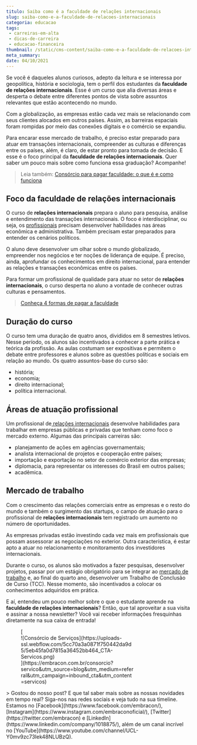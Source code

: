 ```yaml
---
titulo: Saiba como é a faculdade de relações internacionais
slug: saiba-como-e-a-faculdade-de-relacoes-internacionais
categoria: educacao
tags:
 - carreiras-em-alta
 - dicas-de-carreira
 - educacao-financeira
thumbnail: /static/cms-content/saiba-como-e-a-faculdade-de-relacoes-internacionais.jpeg
meta_summary: 
date: 04/10/2021
---
```

Se você é daqueles alunos curiosos, adepto da leitura e se interessa por geopolítica, história e sociologia, tem o perfil dos estudantes da **faculdade de relações internacionais**. Esse é um curso que alia diversas áreas e desperta o debate entre diferentes pontos de vista sobre assuntos relevantes que estão acontecendo no mundo.

Com a globalização, as empresas estão cada vez mais se relacionando com seus clientes alocados em outros países. Assim, as barreiras espaciais foram rompidas por meio das conexões digitais e o comércio se expandiu.

Para encarar esse mercado de trabalho, é preciso estar preparado para atuar em transações internacionais, compreender as culturas e diferenças entre os países, além, é claro, de estar pronto para tomada de decisão. E esse é o foco principal da **faculdade de relações internacionais**. Quer saber um pouco mais sobre como funciona essa graduação? Acompanhe!

> Leia também: [Consórcio para pagar faculdade: o que é e como funciona](https://www.embracon.com.br/blog/consorcio-embracon-para-pagar-faculdade)

Foco da faculdade de relações internacionais
--------------------------------------------

O curso de **relações internacionais** prepara o aluno para pesquisa, análise e entendimento das transações internacionais. O foco é interdisciplinar, ou seja, os [profissionais](https://www.embracon.com.br/blog/quais-carreiras-estarao-em-alta-nos-proximos-anos-descubra-aqui) precisam desenvolver habilidades nas áreas econômica e administrativa. Também precisam estar preparados para entender os cenários políticos.

O aluno deve desenvolver um olhar sobre o mundo globalizado, empreender nos negócios e ter noções de liderança de equipe. É preciso, ainda, aprofundar os conhecimentos em direito internacional, para entender as relações e transações econômicas entre os países.

Para formar um profissional de qualidade para atuar no setor de **relações internacionais**, o curso desperta no aluno a vontade de conhecer outras culturas e pensamentos.

> [Conheça 4 formas de pagar a faculdade](https://www.embracon.com.br/blog/conheca-4-formas-de-pagar-a-faculdade)

Duração do curso
----------------

O curso tem uma duração de quatro anos, divididos em 8 semestres letivos. Nesse período, os alunos são incentivados a conhecer a parte prática e teórica da profissão. As aulas costumam ser expositivas e permitem o debate entre professores e alunos sobre as questões políticas e sociais em relação ao mundo. Os quatro assuntos-base do curso são:

- história;
- economia;
- direito internacional;
- política internacional.

Áreas de atuação profissional
-----------------------------

Um profissional de[ relações internacionais](https://www.embracon.com.br/blog/estagio-internacional-entenda-como-funciona-e-quais-sao-as-vantagens) desenvolve habilidades para trabalhar em empresas públicas e privadas que tenham como foco o mercado externo. Algumas das principais carreiras são:

- planejamento de ações em agências governamentais;
- analista internacional de projetos e cooperação entre países;
- importação e exportação no setor de comércio exterior das empresas;
- diplomacia, para representar os interesses do Brasil em outros países;
- acadêmica.

Mercado de trabalho
-------------------

Com o crescimento das relações comerciais entre as empresas e o resto do mundo e também o surgimento das startups, o campo de atuação para o profissional de **relações internacionais** tem registrado um aumento no número de oportunidades.

As empresas privadas estão investindo cada vez mais em profissionais que possam assessorar as negociações no exterior. Outra característica, é estar apto a atuar no relacionamento e monitoramento dos investidores internacionais.

Durante o curso, os alunos são motivados a fazer pesquisas, desenvolver projetos, passar por um estágio obrigatório para se integrar ao [mercado de trabalho](https://www.embracon.com.br/blog/7-sinais-de-que-e-hora-de-investir-em-atualizacao-na-carreira) e, ao final do quarto ano, desenvolver um Trabalho de Conclusão de Curso (TCC). Nesse momento, são incentivados a colocar os conhecimentos adquiridos em prática.

E aí, entendeu um pouco melhor sobre o que o estudante aprende na **faculdade de relações internacionais**? Então, que tal aproveitar a sua visita e assinar a nossa newsletter? Você vai receber informações fresquinhas diretamente na sua caixa de entrada!

<figure class="w-richtext-figure-type-image w-richtext-align-center" style="max-width:310px">[<div>![Consórcio de Serviços](https://uploads-ssl.webflow.com/5cc70a3a0871f750442da9d5/5eb45fa0d7815a36452bb464_CTA-Servicos.png)</div>](https://embracon.com.br/consorcio?servico&utm_source=blog&utm_medium=referral&utm_campaign=inbound_cta&utm_content=servicos)</figure>> Gostou do nosso post? E que tal saber mais sobre as nossas novidades em tempo real? Siga-nos nas redes sociais e veja tudo na sua timeline. Estamos no [Facebook](https://www.facebook.com/embracon/), [Instagram](https://www.instagram.com/embraconoficial/), [Twitter](https://twitter.com/embracon) e [LinkedIn](https://www.linkedin.com/company/1018875/), além de um canal incrível no [YouTube](https://www.youtube.com/channel/UCL-Y0mv9zc73Iek48NLUBzQ).
